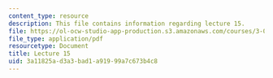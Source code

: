 ```yaml
---
content_type: resource
description: This file contains information regarding lecture 15.
file: https://ol-ocw-studio-app-production.s3.amazonaws.com/courses/3-024-electronic-optical-and-magnetic-properties-of-materials-spring-2013/3a11825ad3a3bad1a91999a7c673b4c8_MIT3_024S13_2012lec15.pdf
file_type: application/pdf
resourcetype: Document
title: Lecture 15
uid: 3a11825a-d3a3-bad1-a919-99a7c673b4c8
---
```

